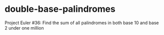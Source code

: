 # double-base-palindromes
Project Euler #36: Find the sum of all palindromes in both base 10 and base 2 under one million
